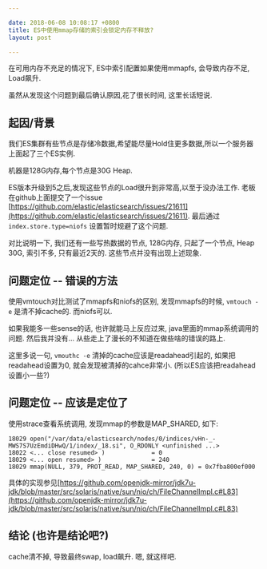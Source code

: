 ```yaml
---

date: 2018-06-08 10:08:17 +0800
title: ES中使用mmap存储的索引会锁定内存不释放?
layout: post

---
```


在可用内存不充足的情况下, ES中索引配置如果使用mmapfs, 会导致内存不足, Load飙升.

虽然从发现这个问题到最后确认原因,花了很长时间, 这里长话短说.

<!--more-->

## 起因/背景

我们ES集群有些节点是存储冷数据,希望能尽量Hold住更多数据,所以一个服务器上面起了三个ES实例.

机器是128G内存,每个节点是30G Heap.

ES版本升级到5之后,发现这些节点的Load很升到非常高,以至于没办法工作. 老板在github上面提交了一个issue [https://github.com/elastic/elasticsearch/issues/21611](https://github.com/elastic/elasticsearch/issues/21611). 最后通过 `index.store.type=niofs` 设置暂时规避了这个问题.

对比说明一下, 我们还有一些写热数据的节点, 128G内存, 只起了一个节点, Heap 30G, 索引不多, 只有最近2天的. 这些节点并没有出现上述现象.

## 问题定位 -- 错误的方法

使用vmtouch对比测试了mmapfs和niofs的区别, 发现mmapfs的时候, `vmtouch -e` 是清不掉cache的. 而niofs可以.

如果我能多一些sense的话, 也许就能马上反应过来, java里面的mmap系统调用的问题. 然后我并没有... 从些走上了漫长的不知道在做些啥的错误的路上.

这里多说一句, `vmouthc -e` 清掉的cache应该是readahead引起的, 如果把readahead设置为0, 就会发现被清掉的cahce非常小. (所以ES应该把readahead设置小一些?)

## 问题定位 -- 应该是定位了

使用strace查看系统调用, 发现mmap的参数是MAP_SHARED, 如下:

```
18029 open("/var/data/elasticsearch/nodes/0/indices/vHn-_-MWS7S7UzEmdiDHwQ/1/index/_18.si", O_RDONLY <unfinished ...>
18022 <... close resumed> )             = 0
18029 <... open resumed> )              = 240
18029 mmap(NULL, 379, PROT_READ, MAP_SHARED, 240, 0) = 0x7fba800ef000
```

具体的实现参见[https://github.com/openjdk-mirror/jdk7u-jdk/blob/master/src/solaris/native/sun/nio/ch/FileChannelImpl.c#L83](https://github.com/openjdk-mirror/jdk7u-jdk/blob/master/src/solaris/native/sun/nio/ch/FileChannelImpl.c#L83)

## 结论 (也许是结论吧?)

cache清不掉, 导致最终swap, load飙升. 嗯, 就这样吧.
